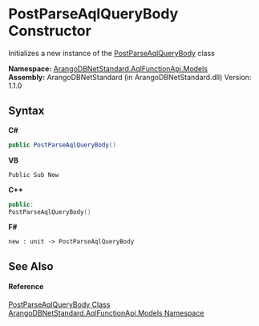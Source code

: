 # PostParseAqlQueryBody Constructor 
 

Initializes a new instance of the <a href="cbf34606-a9fd-3a6e-aec9-c383019eb966">PostParseAqlQueryBody</a> class

**Namespace:**&nbsp;<a href="e03acbe1-782e-533e-7ffe-cd51613ed54f">ArangoDBNetStandard.AqlFunctionApi.Models</a><br />**Assembly:**&nbsp;ArangoDBNetStandard (in ArangoDBNetStandard.dll) Version: 1.1.0

## Syntax

**C#**<br />
``` C#
public PostParseAqlQueryBody()
```

**VB**<br />
``` VB
Public Sub New
```

**C++**<br />
``` C++
public:
PostParseAqlQueryBody()
```

**F#**<br />
``` F#
new : unit -> PostParseAqlQueryBody
```


## See Also


#### Reference
<a href="cbf34606-a9fd-3a6e-aec9-c383019eb966">PostParseAqlQueryBody Class</a><br /><a href="e03acbe1-782e-533e-7ffe-cd51613ed54f">ArangoDBNetStandard.AqlFunctionApi.Models Namespace</a><br />